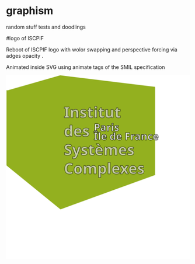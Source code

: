 # graphism
random stuff tests and doodlings

#logo of ISCPIF

Reboot of ISCPIF logo with wolor swapping and perspective forcing via adges opacity .

Animated inside SVG using animate tags of the SMIL  specification  



![iscpif logo](./logo_isc_colorswap_perspswap.svg)

